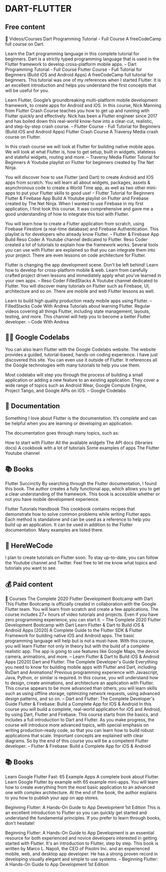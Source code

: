 # DART-FLUTTER

## Free content
📸 Videos/Courses
Dart Programming Tutorial - Full Course
A freeCodeCamp full course on Dart.

Learn the Dart programming language in this complete tutorial for beginners. Dart is a strictly typed programming language that is used in the Flutter framework to develop cross-platform mobile apps. – Dart Programming Tutorial - Full Course
Flutter Course - Full Tutorial for Beginners (Build iOS and Android Apps)
A freeCodeCamp full tutorial for beginners. This tutorial was one of my references when I started Flutter. It is an excellent introduction and helps you understand the first concepts that will be useful for you.

Learn Flutter, Google’s groundbreaking multi-platform mobile development framework, to create apps for Android and iOS.  In this course, Nick Manning from Flutter Crash Course teaches you how to get up and running with Flutter quickly and effectively. Nick has been a Flutter engineer since 2017 and has boiled down this real-world know-how into a clear-cut, realistic, and step-by-step crash course. – Flutter Course - Full Tutorial for Beginners (Build iOS and Android Apps)
Flutter Crash Course
A Traversy Media crash course on Flutter.

In this crash course we will look at Flutter for building native mobile apps. We will look at what Flutter is, how to get setup, built in widgets, stateless and stateful widgets, routing and more. – Traversy Media
Flutter Tutorial for Beginners
A Youtube playlist on Flutter for beginners created by The Net Ninja.

You will discover how to use Flutter (and Dart) to create Android and IOS apps from scratch. You will learn all about widgets, packages, assets & asynchronous code to create a World Time app, as well as two other mini-apps to put your Flutter skills to good use! – Flutter Tutorial for Beginners
Flutter & Firebase App Build
A Youtube playlist on Flutter and Firebase created by The Net Ninja. When I wanted to use Firebase in my first application, I first took this course. It was comprehensive and gave me a good understanding of how to integrate this tool with Flutter.

You will learn how to create a Flutter application from scratch, using Firebase Firestore (a real-time database) and Firebase Authentication. This playlist is for developers who already know Flutter. – Flutter & Firebase App Build
Reso Coder
A Youtube channel dedicated to Flutter. Reso Coder created a lot of tutorials to explain how the framework works. Several tools you can use with Flutter are explained so that you can integrate them into your project. There are even lessons on code architecture for Flutter.

Flutter is changing the app development scene. Don't be left behind! Learn how to develop for cross-platform mobile & web.  Learn from carefully crafted project driven lessons and immediately apply what you've learned in your own apps. – Reso Coder
FilledStacks
A Youtube channel dedicated to Flutter. You will discover many tutorials on Flutter such as Firebase, UI, architecture and so on. There are mobile and web Flutter lessons as well.

Learn to build high quality production ready mobile apps using Flutter.  – FilledStacks
Code With Andrea
Tutorials about learning Flutter. Regular videos covering all things Flutter, including state management, layouts, testing, and more.  This channel will help you to become a better Flutter developer. – Code With Andrea

## 👩‍💻 Google Codelabs
You can also learn Flutter with the Google Codelabs website. The website provides a guided, tutorial-based, hands-on coding experience. I have just discovered this site. You can even use it outside of Flutter. It references all the Google technologies with many tutorials to help you use them.

Most codelabs will step you through the process of building a small application or adding a new feature to an existing application. They cover a wide range of topics such as Android Wear, Google Compute Engine, Project Tango, and Google APIs on iOS. – Google Codelabs

## 📄 Documentation
Something I love about Flutter is the documentation. It’s complete and can be helpful when you are learning or developing an application.

The documentation goes through many topics, such as:

How to start with Flutter
All the available widgets
The API docs (libraries docs)
A cookbook with a lot of tutorials
Some examples of apps
The Flutter Youtube channel

## 📚 Books
Flutter Succinctly
By searching through the Flutter documentation, I found this book. The author creates a fully functional app, which allows you to get a clear understanding of the framework. This book is accessible whether or not you have mobile development experience.

Flutter Tutorials Handbook
This cookbook contains recipes that demonstrate how to solve common problems while writing Flutter apps. Each method is standalone and can be used as a reference to help you build up an application. It can be used in addition to the Flutter documentation. Many examples are listed there.

## 🚀 HereWeCode
I plan to create tutorials on Flutter soon. To stay up-to-date, you can follow the Youtube channel and Twitter. Feel free to let me know what topics and tutorials you want to see.

## 💰 Paid content
📸 Courses
The Complete 2020 Flutter Development Bootcamp with Dart
This Flutter Bootcamp is officially created in collaboration with the Google Flutter team. You will learn from scratch and create a few applications. The course includes 27+ hours of video tutorials and projects. Even if you have zero programming experience, you can start it. – The Complete 2020 Flutter Development Bootcamp with Dart
Learn Flutter & Dart to Build iOS & Android Apps [2020]
A Complete Guide to the Flutter SDK & Flutter Framework for building native iOS and Android apps. The basic programming language will help but is not a must-have. With this course, you will learn Flutter not only in theory but with the build of a complete realistic app. The app is going to use features like Google Maps, the device camera, animations, and more. – Learn Flutter & Dart to Build iOS & Android Apps [2020]
Dart and Flutter: The Complete Developer's Guide
Everything you need to know for building mobile apps with Flutter and Dart, including RxDart and Animations! Previous programming experience with Javascript, Java, Python, or similar is required.  In this course, you will understand how to design, create animations, and architecture an application with Flutter. This course appears to be more advanced than others; you will learn skills such as using offline storage, optimizing network requests, using advanced design patterns, and so on. – Dart and Flutter: The Complete Developer's Guide
Flutter & Firebase: Build a Complete App for IOS & Android
In this course you will build a complete, real-world application for iOS and Android, by using Dart, Flutter and Firebase. This course starts from the basics, and includes a full introduction to Dart and Flutter. As you make progress, the course will introduce more advanced topics, with special emphasis on writing production-ready code, so that you can learn how to build robust applications that scale. Important concepts are explained with clear diagrams. So by the end of this course you will be a competent Flutter developer. – Flutter & Firebase: Build a Complete App for iOS & Android

## 📚 Books
Learn Google Flutter Fast: 65 Example Apps
A complete book about Flutter. Learn Google Flutter by example with 65 example mini-apps. You will learn how to create everything from the most basic application to an advanced one with complex architecture. At the end of the book, the author explains to you how to publish your app on app stores.

Beginning Flutter: A Hands-On Guide to App Development 1st Edition
This is an excellent introduction to Flutter so you can quickly get started and understand the fundamental principles. If you prefer to learn through books, don't hesitate!

Beginning Flutter: A Hands-On Guide to App Development is an essential resource for both experienced and novice developers interested in getting started with Flutter. It's an introduction to Flutter, step by step. This book is written by Marco L. Napoli, the CEO of Pixolini Inc. and an experienced mobile, web, and desktop app developer. He has a strong proven record in developing visually elegant and simple to use systems. – Beginning Flutter: A Hands-On Guide to App Development 1st Edition

